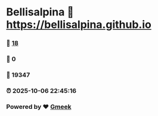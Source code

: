 # Bellisalpina :link: https://bellisalpina.github.io 
### :page_facing_up: [18](https://bellisalpina.github.io/tag.html) 
### :speech_balloon: 0 
### :hibiscus: 19347 
### :alarm_clock: 2025-10-06 22:45:16 
### Powered by :heart: [Gmeek](https://github.com/Meekdai/Gmeek)
